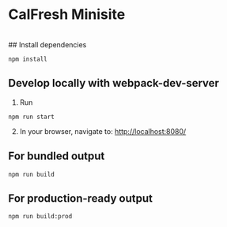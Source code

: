 # CalFresh Minisite
<br>
## Install dependencies

```
npm install
```


## Develop locally with webpack-dev-server
1. Run

```
npm run start
```

2. In your browser, navigate to: [http://localhost:8080/](http://localhost:8080/)
## For bundled output

```
npm run build
```

## For production-ready output

```
npm run build:prod
```
